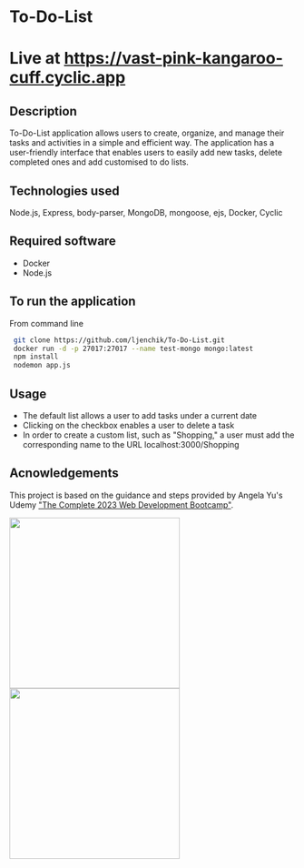 # To-Do-List

# Live at <a src="https://vast-pink-kangaroo-cuff.cyclic.app"> https://vast-pink-kangaroo-cuff.cyclic.app </a>

## Description

To-Do-List application allows users to create, organize, and manage their tasks and activities in a simple and efficient way. 
The application has a user-friendly interface that enables users to easily add new tasks, delete completed ones and add customised to do lists.

## Technologies used 

Node.js, Express, body-parser, MongoDB, mongoose, ejs, Docker, Cyclic



## Required software

- Docker
- Node.js

## To run the application

From command line
 
```bash
 git clone https://github.com/ljenchik/To-Do-List.git
 docker run -d -p 27017:27017 --name test-mongo mongo:latest
 npm install
 nodemon app.js
```

## Usage

- The default list allows a user to add tasks under a current date
- Clicking on the checkbox enables a user to delete a task
- In order to create a custom list, such as "Shopping," a user must add the corresponding name to the URL localhost:3000/Shopping


## Acnowledgements

This project is based on the guidance and steps provided by Angela Yu's Udemy <a href="https://www.udemy.com/course/the-complete-web-development-bootcamp/learn/lecture/18125215#questions/18744410"> 
"The Complete 2023 Web Development Bootcamp"</a>. 



<img src="https://github.com/ljenchik/To-Do-List/assets/84686704/97c6945e-22fc-4a41-8dee-9fc06dd37ac5" width="300px">
<img src="https://github.com/ljenchik/To-Do-List/assets/84686704/c483abfc-b506-4af1-b82c-e583bb1acab2" width="300px">
